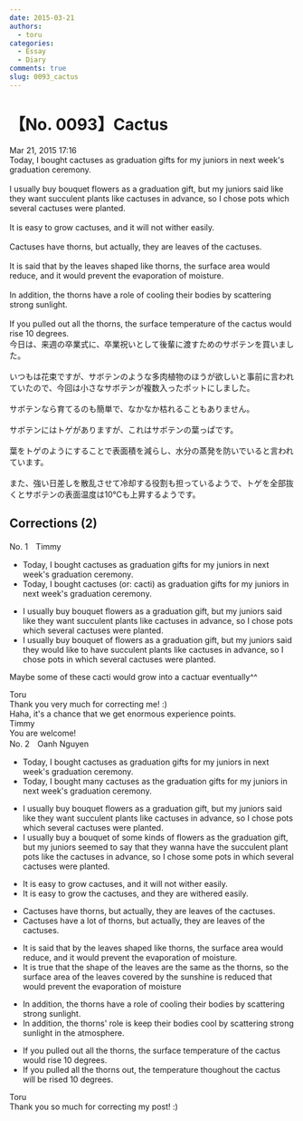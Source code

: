 ```yaml
---
date: 2015-03-21
authors:
  - toru
categories:
  - Essay
  - Diary
comments: true
slug: 0093_cactus
---
```


# 【No. 0093】Cactus
<div class="date">Mar 21, 2015 17:16</div>
<div id="post"><div id="body_show_ori">
Today, I bought cactuses as graduation gifts for my juniors in next week's graduation ceremony.<br/><br/>I usually buy bouquet flowers as a graduation gift, but my juniors said like they want succulent plants like cactuses in advance, so I chose pots which several cactuses were planted.<br/><br/>It is easy to grow cactuses, and it will not wither easily.<br/><br/>Cactuses have thorns, but actually, they are leaves of the cactuses.<br/><br/>It is said that by the leaves shaped like thorns, the surface area would reduce, and it would prevent the evaporation of moisture.<br/><br/>In addition, the thorns have a role of cooling their bodies by scattering strong sunlight.<br/><br/>If you pulled out all the thorns,  the surface temperature of the cactus would rise 10 degrees.
</div></div>

<!-- more -->

<div id="post_ja"><div id="body_show_mo">
今日は、来週の卒業式に、卒業祝いとして後輩に渡すためのサボテンを買いました。<br/><br/>いつもは花束ですが、サボテンのような多肉植物のほうが欲しいと事前に言われていたので、今回は小さなサボテンが複数入ったポットにしました。<br/><br/>サボテンなら育てるのも簡単で、なかなか枯れることもありません。<br/><br/>サボテンにはトゲがありますが、これはサボテンの葉っぱです。<br/><br/>葉をトゲのようにすることで表面積を減らし、水分の蒸発を防いでいると言われています。<br/><br/>また、強い日差しを散乱させて冷却する役割も担っているようで、トゲを全部抜くとサボテンの表面温度は10℃も上昇するようです。
</div></div>

## Corrections (2)
<div id="block"><div class="first_name"> No. 1　<span class="just_name">Timmy</span></div><div id="block2">
<ul class="correction_field">
<li class="incorrect">Today, I bought cactuses as graduation gifts for my juniors in next week's graduation ceremony.</li>
<li class="corrected correct">
Today, I bought cactuses (or: <span class="f_blue">cacti</span>) as graduation gifts for my juniors in next week's graduation ceremony.
</li>
</ul>
<ul class="correction_field">
<li class="incorrect">I usually buy bouquet flowers as a graduation gift, but my juniors said like they want succulent plants like cactuses in advance, so I chose pots which several cactuses were planted.</li>
<li class="corrected correct">
I usually buy bouquet <span class="f_blue">of</span> flowers as a graduation gift, but my juniors said they <span class="f_blue">would</span> like <span class="f_blue">to have</span> succulent plants like cactuses in advance, so I chose pots <span class="f_blue">in</span> which several cactuses were planted.
</li>
</ul>
<p class="comment_small">
 Maybe some of these cacti would grow into a cactuar eventually^^
</p>

</div><div class="name"><span class="just_name">Toru</span><br>
Thank you very much for correcting me! :)<br/>Haha, it's a chance that we get enormous experience points.
</div>
<div class="name"><span class="just_name">Timmy</span><br>
You are welcome!
</div>
</div>
<div id="block"><div class="first_name"> No. 2　<span class="just_name">Oanh Nguyen</span></div><div id="block2">
<ul class="correction_field">
<li class="incorrect">Today, I bought cactuses as graduation gifts for my juniors in next week's graduation ceremony.</li>
<li class="corrected correct">
Today, I bought <span class="f_red">many </span>cactuses as <span class="f_red">the </span>graduation gifts for my juniors in next week's graduation ceremony.
</li>
</ul>
<ul class="correction_field">
<li class="incorrect">I usually buy bouquet flowers as a graduation gift, but my juniors said like they want succulent plants like cactuses in advance, so I chose pots which several cactuses were planted.</li>
<li class="corrected correct">
I usually buy <span class="f_red">a </span>bouquet <span class="f_red">of some kinds of</span> flowers as <span class="f_red">the</span> graduation gift, but my juniors <span class="f_red">seemed to say</span> <span class="f_red">that</span> they wan<span class="f_red">na have the </span>succulent plant <span class="f_red">pots </span>like <span class="f_red">the </span>cactuses in advance, so I chose <span class="f_red">some </span>pots <span class="f_red">in </span>which several cactuses were planted.
</li>
</ul>
<ul class="correction_field">
<li class="incorrect">It is easy to grow cactuses, and it will not wither easily.</li>
<li class="corrected correct">
It is easy to grow <span class="f_red">the </span>cactuses, and <span class="f_red">they are</span> wither<span class="f_red">ed</span> easily.
</li>
</ul>
<ul class="correction_field">
<li class="incorrect">Cactuses have thorns, but actually, they are leaves of the cactuses.</li>
<li class="corrected correct">
Cactuses have <span class="f_red">a lot of </span>thorns, but actually, they are leaves of the cactuses.
</li>
</ul>
<ul class="correction_field">
<li class="incorrect">It is said that by the leaves shaped like thorns, the surface area would reduce, and it would prevent the evaporation of moisture.</li>
<li class="corrected correct">
It is <span class="f_red">true</span> that <span class="f_red">the shape of</span> the leaves<span class="f_red"> are the same as</span> <span class="f_red">the </span>thorns, <span class="f_red">so </span>the surface area <span class="f_red">of the leaves covered by the sunshine is</span> reduce<span class="f_red">d that </span>would prevent the evaporation of moisture 
</li>
</ul>
<ul class="correction_field">
<li class="incorrect">In addition, the thorns have a role of cooling their bodies by scattering strong sunlight.</li>
<li class="corrected correct">
In addition, the thorns' role <span class="f_red">is keep</span> their bodies <span class="f_red">cool </span>by scattering strong sunlight <span class="f_red">in the atmosphere.</span>
</li>
</ul>
<ul class="correction_field">
<li class="incorrect">If you pulled out all the thorns,  the surface temperature of the cactus would rise 10 degrees.</li>
<li class="corrected correct">
If you pull<span class="sline">ed</span> all the thorns <span class="f_red">out</span>, the temperature <span class="f_red">thoughout</span> the cactus <span class="f_red">will be</span> rise<span class="f_red">d</span> 10 degrees.
</li>
</ul>
</div><div class="name"><span class="just_name">Toru</span><br>
Thank you so much for correcting my post! :)
</div>
</div>

